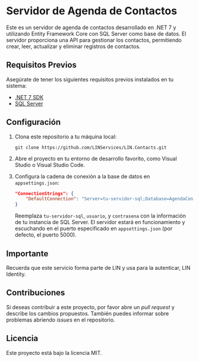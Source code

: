 # Servidor de Agenda de Contactos

Este es un servidor de agenda de contactos desarrollado en .NET 7 y utilizando Entity Framework Core con SQL Server como base de datos. El servidor proporciona una API para gestionar los contactos, permitiendo crear, leer, actualizar y eliminar registros de contactos.

## Requisitos Previos

Asegúrate de tener los siguientes requisitos previos instalados en tu sistema:

- [.NET 7 SDK](https://dotnet.microsoft.com/download/dotnet/7.0)
- [SQL Server](https://www.microsoft.com/sql-server/)

## Configuración

1. Clona este repositorio a tu máquina local:

   ```shell
   git clone https://github.com/LINServices/LIN.Contacts.git
   ```

2. Abre el proyecto en tu entorno de desarrollo favorito, como Visual Studio o Visual Studio Code.

3. Configura la cadena de conexión a la base de datos en `appsettings.json`:

   ```json
   "ConnectionStrings": {
       "DefaultConnection": "Server=tu-servidor-sql;Database=AgendaContactos;User=usuario;Password=contrasena;"
   }
   ```

   Reemplaza `tu-servidor-sql`, `usuario`, y `contrasena` con la información de tu instancia de SQL Server.
El servidor estará en funcionamiento y escuchando en el puerto especificado en `appsettings.json` (por defecto, el puerto 5000).

## Importante

Recuerda que este servicio forma parte de LIN y usa para la autenticar, LIN Identity.


## Contribuciones

Si deseas contribuir a este proyecto, por favor abre un _pull request_ y describe los cambios propuestos. También puedes informar sobre problemas abriendo _issues_ en el repositorio.

## Licencia

Este proyecto está bajo la licencia MIT.